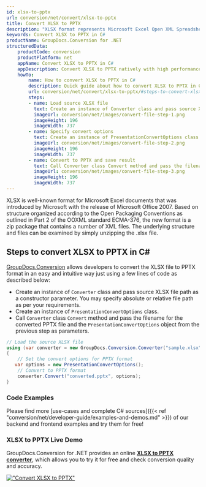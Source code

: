 ```yaml
---
id: xlsx-to-pptx
url: conversion/net/convert/xlsx-to-pptx
title: Convert XLSX to PPTX
description: "XLSX format represents Microsoft Excel Open XML Spreadsheet with .xlsx extension. Learn how to convert XLSX to PPTX file programmatically in C# language using GroupDocs.Conversion for .NET library."
keywords: Convert XLSX to PPTX in C#
productName: GroupDocs.Conversion for .NET
structuredData:
    productCode: conversion
    productPlatform: net
    appName: Convert XLSX to PPTX in C#
    appDescription: Convert XLSX to PPTX natively with high performance using C# language and server side GroupDocs.Conversion for .NET APIs, without the use of any software like Microsoft or Open Office.
    howTo:
        name: How to convert XLSX to PPTX in C# 
        description: Quick guide about how to convert XLSX to PPTX in C# with high performance and accuracy.
        url: conversion/net/convert/xlsx-to-pptx/#steps-to-convert-xlsx-to-pptx-in-c
        steps:
        - name: Load source XLSX file 
          text: Create an instance of Converter class and pass source XLSX file path as a constructor parameter. You may specify absolute or relative file path as per your requirements. 
          imageUrl: conversion/net/images/convert-file-step-1.png
          imageHeight: 196
          imageWidth: 737
        - name: Specify convert options 
          text: Create an instance of PresentationConvertOptions class.
          imageUrl: conversion/net/images/convert-file-step-2.png
          imageHeight: 196
          imageWidth: 737
        - name: Convert to PPTX and save result 
          text: Call Converter class Convert method and pass the filename for the converted HTML file and the PresentationConvertOptions object from the previous step as parameters.
          imageUrl: conversion/net/images/convert-file-step-3.png
          imageHeight: 196
          imageWidth: 737
---
```


XLSX is well-known format for Microsoft Excel documents that was introduced by Microsoft with the release of Microsoft Office 2007. Based on structure organized according to the Open Packaging Conventions as outlined in Part 2 of the OOXML standard ECMA-376, the new format is a zip package that contains a number of XML files. The underlying structure and files can be examined by simply unzipping the .xlsx file.

## Steps to convert XLSX to PPTX in C#

[GroupDocs.Conversion](https://products.groupdocs.com/conversion/net) allows developers to convert the XLSX file to PPTX format in an easy and intuitive way just using a few lines of code as described below:

* Create an instance of `Converter` class and pass source XLSX file path as a constructor parameter. You may specify absolute or relative file path as per your requirements. 
* Create an instance of `PresentationConvertOptions` class.
* Call `Converter` class `Convert` method and pass the filename for the converted PPTX file and the `PresentationConvertOptions` object from the previous step as parameters.

```csharp
// Load the source XLSX file
using (var converter = new GroupDocs.Conversion.Converter("sample.xlsx"))
{
    // Set the convert options for PPTX format
   var options = new PresentationConvertOptions();
    // Convert to PPTX format
    converter.Convert("converted.pptx", options);
}
```

### Code Examples

Please find more [use-cases and complete C# sources]({{< ref "conversion/net/developer-guide/examples-and-demos.md" >}}) of our backend and frontend examples and try them for free!

### XLSX to PPTX Live Demo

GroupDocs.Conversion for .NET provides an online [**XLSX to PPTX converter**](https://products.groupdocs.app/conversion/xlsx-to-pptx), which allows you to try it for free and check conversion quality and accuracy.

[!["Convert XLSX to PPTX"](conversion/net/images/convert-to-pptx/convert-xlsx-to-pptx.png)](https://products.groupdocs.app/conversion/xlsx-to-pptx)